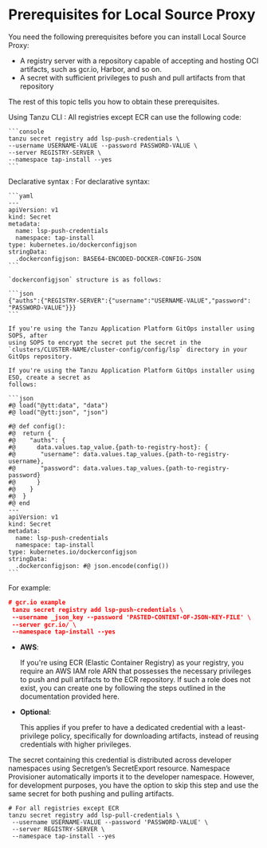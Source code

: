 # Prerequisites for Local Source Proxy

You need the following prerequisites before you can install Local Source Proxy:

- A registry server with a repository capable of accepting and hosting OCI artifacts, such as gcr.io,
  Harbor, and so on.
  <!-- gcr.io is named Artifact Registry now, it seems. Should we say that instead? -->
- A secret with sufficient privileges to push and pull artifacts from that repository

The rest of this topic tells you how to obtain these prerequisites.

Using Tanzu CLI
: All registries except ECR can use the following code:

    ```console
    tanzu secret registry add lsp-push-credentials \
    --username USERNAME-VALUE --password PASSWORD-VALUE \
    --server REGISTRY-SERVER \
    --namespace tap-install --yes
    ```

Declarative syntax
: For declarative syntax:

    ```yaml
    ---
    apiVersion: v1
    kind: Secret
    metadata:
      name: lsp-push-credentials
      namespace: tap-install
    type: kubernetes.io/dockerconfigjson
    stringData:
      .dockerconfigjson: BASE64-ENCODED-DOCKER-CONFIG-JSON
    ```

    `dockerconfigjson` structure is as follows:

    ```json
    {"auths":{"REGISTRY-SERVER":{"username":"USERNAME-VALUE","password": "PASSWORD-VALUE"}}}
    ```

    If you're using the Tanzu Application Platform GitOps installer using SOPS, after
    using SOPS to encrypt the secret put the secret in the
    `clusters/CLUSTER-NAME/cluster-config/config/lsp` directory in your GitOps repository.

    If you're using the Tanzu Application Platform GitOps installer using ESO, create a secret as
    follows:

    ```json
    #@ load("@ytt:data", "data")
    #@ load("@ytt:json", "json")

    #@ def config():
    #@  return {
    #@    "auths": {
    #@      data.values.tap_value.{path-to-registry-host}: {
    #@       "username": data.values.tap_values.{path-to-registry-username},
    #@       "password": data.values.tap_values.{path-to-registry-password}
    #@      }
    #@    }
    #@  }
    #@ end
    ---
    apiVersion: v1
    kind: Secret
    metadata:
      name: lsp-push-credentials
      namespace: tap-install
    type: kubernetes.io/dockerconfigjson
    stringData:
      .dockerconfigjson: #@ json.encode(config())
    ```

For example:

```json
# gcr.io example
 tanzu secret registry add lsp-push-credentials \
 --username _json_key --password 'PASTED-CONTENT-OF-JSON-KEY-FILE' \
 --server gcr.io/ \
 --namespace tap-install --yes
```

- **AWS**:

  If you're using ECR (Elastic Container Registry) as your registry, you require an
  AWS IAM role ARN that possesses the necessary privileges to push and pull artifacts to the ECR
  repository. If such a role does not exist, you can create one by following the steps outlined in
  the documentation provided here.

- **Optional**:

  This applies if you prefer to have a dedicated credential with a least-privilege policy,
  specifically for downloading artifacts, instead of reusing credentials with higher privileges.

The secret containing this credential is distributed across developer namespaces using Secretgen’s
SecretExport resource. Namespace Provisioner automatically imports it to the developer namespace.
However, for development purposes, you have the option to skip this step and use the same secret
for both pushing and pulling artifacts.

```console
# For all registries except ECR
tanzu secret registry add lsp-pull-credentials \
 --username USERNAME-VALUE --password 'PASSWORD-VALUE' \
 --server REGISTRY-SERVER \
 --namespace tap-install --yes
```
<!-- How do we introduce this code? What does it do? Is it mandatory? -->